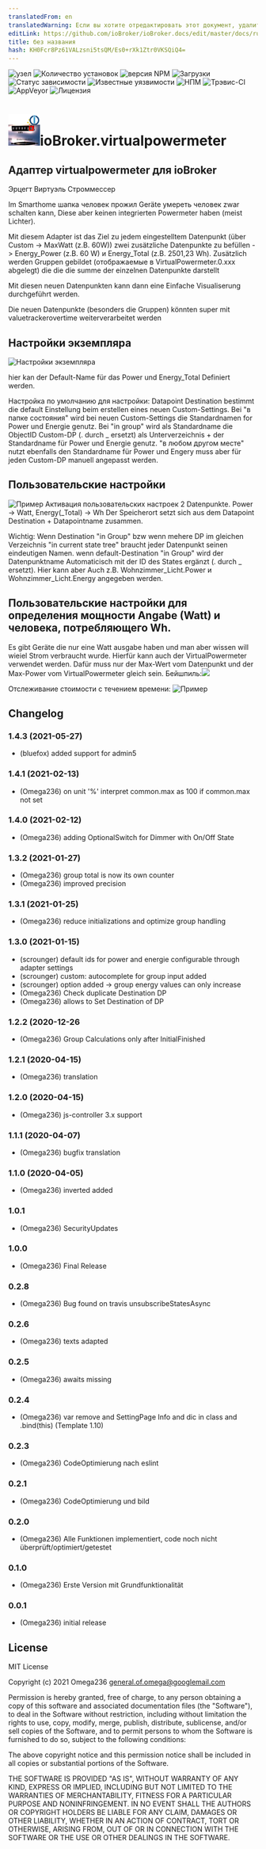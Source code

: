 ```yaml
---
translatedFrom: en
translatedWarning: Если вы хотите отредактировать этот документ, удалите поле «translationFrom», в противном случае этот документ будет снова автоматически переведен
editLink: https://github.com/ioBroker/ioBroker.docs/edit/master/docs/ru/adapterref/iobroker.virtualpowermeter/README.md
title: без названия
hash: KH0Fcr8Pz61VALzsni5tsQM/Es0+rXk1Ztr0VKSQiQ4=
---
```

![узел](https://img.shields.io/node/v/iobroker.virtualpowermeter.svg)
![Количество установок](http://iobroker.live/badges/virtualpowermeter-stable.svg)
![версия NPM](http://img.shields.io/npm/v/iobroker.virtualpowermeter.svg)
![Загрузки](https://img.shields.io/npm/dm/iobroker.virtualpowermeter.svg)
![Статус зависимости](https://img.shields.io/david/Omega236/iobroker.virtualpowermeter.svg)
![Известные уязвимости](https://snyk.io/test/github/Omega236/ioBroker.virtualpowermeter/badge.svg)
![НПМ](https://nodei.co/npm/iobroker.virtualpowermeter.png?downloads=true)
![Трэвис-CI](http://img.shields.io/travis/Omega236/ioBroker.virtualpowermeter/master.svg)
![AppVeyor](https://ci.appveyor.com/api/projects/status/github/Omega236/ioBroker.virtualpowermeter?branch=master&svg=true)
![Лицензия](https://img.shields.io/npm/l/iobroker.virtualpowermeter.svg)

<h1><img src="admin/virtualpowermeter.png" width="64"/>ioBroker.virtualpowermeter</h1>

## Адаптер virtualpowermeter для ioBroker
Эрцегт Виртуэль Строммессер

Im Smarthome шапка человек прожил Geräte умереть человек zwar schalten kann, Diese aber keinen integrierten Powermeter haben (meist Lichter).

Mit diesem Adapter ist das Ziel zu jedem eingestelltem Datenpunkt (über Custom -> MaxWatt (z.B. 60W)) zwei zusätzliche Datenpunkte zu befüllen -> Energy_Power (z.B. 60 W) и Energy_Total (z.B. 2501,23 Wh).
Zusätzlich werden Gruppen gebildet (отображаемые в VirtualPowermeter.0.xxx abgelegt) die die die summe der einzelnen Datenpunkte darstellt

Mit diesen neuen Datenpunkten kann dann eine Einfache Visualiserung durchgeführt werden.

Die neuen Datenpunkte (besonders die Gruppen) könnten super mit valuetrackerovertime weiterverarbeitet werden

## Настройки экземпляра
![Настройки экземпляра](../../../en/adapterref/iobroker.virtualpowermeter/admin/InstanceSettings.PNG)

hier kan der Default-Name für das Power und Energy_Total Definiert werden.

Настройка по умолчанию для настройки: Datapoint Destination bestimmt die default Einstellung beim erstellen eines neuen Custom-Settings. Bei "в папке состояния" wird bei neuen Custom-Settings die Standardnamen for Power und Energie genutz. Bei "in group" wird als Standardname die ObjectID Custom-DP (. durch _ ersetzt) als Unterverzeichnis + der Standardname für Power und Energie genutz. "в любом другом месте" nutzt ebenfalls den Standardname für Power und Engery muss aber für jeden Custom-DP manuell angepasst werden.

## Пользовательские настройки
![Пример](../../../en/adapterref/iobroker.virtualpowermeter/admin/DatapointSample.PNG) Активация пользовательских настроек 2 Datenpunkte. Power -> Watt, Energy(_Total) -> Wh Der Speicherort setzt sich aus dem Datapoint Destination + Datapointname zusammen.

Wichtig: Wenn Destination "in Group" bzw wenn mehere DP im gleichen Verzeichnis "in current state tree" braucht jeder Datenpunkt seinen eindeutigen Namen. wenn default-Destination "in Group" wird der Datenpunktname Automaticisch mit der ID des States ergänzt (. durch _ ersetzt). Hier kann aber Auch z.B. Wohnzimmer_Licht.Power и Wohnzimmer_Licht.Energy angegeben werden.

## Пользовательские настройки для определения мощности Angabe (Watt) и человека, потребляющего Wh.
Es gibt Geräte die nur eine Watt ausgabe haben und man aber wissen will wieiel Strom verbraucht wurde. Hierfür kann auch der VirtualPowermeter verwendet werden. Dafür muss nur der Max-Wert vom Datenpunkt und der Max-Power vom VirtualPowermeter gleich sein. Бейшпиль:<img src="BeispielPowerToEnergy.png">

Отслеживание стоимости с течением времени: ![Пример](../../../en/adapterref/iobroker.virtualpowermeter/MeinBeispiel2.jpg)

<!-- Заполнитель для следующей версии (в начале строки):

### __РАБОТА ВЫПОЛНЯЕТСЯ__ -->

## Changelog
### 1.4.3 (2021-05-27)
* (bluefox) added support for admin5

### 1.4.1 (2021-02-13)
* (Omega236) on unit '%' interpret common.max as 100 if common.max not set

### 1.4.0 (2021-02-12)
* (Omega236) adding OptionalSwitch for Dimmer with On/Off State

### 1.3.2 (2021-01-27)
* (Omega236) group total is now its own counter
* (Omega236) improved precision

### 1.3.1 (2021-01-25)
* (Omega236) reduce initializations and optimize group handling

### 1.3.0 (2021-01-15)
* (scrounger) default ids for power and energie configurable through adapter settings
* (scrounger) custom: autocomplete for group input added
* (scrounger) option added -> group energy values can only increase 
* (Omega236) Check duplicate Destination DP
* (Omega236) allows to Set Destination of DP

### 1.2.2 (2020-12-26
* (Omega236) Group Calculations only after InitialFinished

### 1.2.1 (2020-04-15)
* (Omega236) translation

### 1.2.0 (2020-04-15)
* (Omega236) js-controller 3.x support

### 1.1.1 (2020-04-07)
* (Omega236) bugfix translation

### 1.1.0 (2020-04-05)
* (Omega236) inverted added

### 1.0.1
* (Omega236) SecurityUpdates

### 1.0.0
* (Omega236) Final Release

### 0.2.8
* (Omega236) Bug found on travis unsubscribeStatesAsync

### 0.2.6
* (Omega236) texts adapted

### 0.2.5
* (Omega236) awaits missing

### 0.2.4
* (Omega236) var remove and SettingPage Info and dic in class and .bind(this) (Template 1.10)

### 0.2.3
* (Omega236) CodeOptimierung nach eslint

### 0.2.1
* (Omega236) CodeOptimierung und bild

### 0.2.0
* (Omega236) Alle Funktionen implementiert, code noch nicht überprüft/optimiert/getestet

### 0.1.0
* (Omega236) Erste Version mit Grundfunktionalität

### 0.0.1
* (Omega236) initial release

## License
MIT License

Copyright (c) 2021 Omega236 general.of.omega@googlemail.com

Permission is hereby granted, free of charge, to any person obtaining a copy
of this software and associated documentation files (the "Software"), to deal
in the Software without restriction, including without limitation the rights
to use, copy, modify, merge, publish, distribute, sublicense, and/or sell
copies of the Software, and to permit persons to whom the Software is
furnished to do so, subject to the following conditions:

The above copyright notice and this permission notice shall be included in all
copies or substantial portions of the Software.

THE SOFTWARE IS PROVIDED "AS IS", WITHOUT WARRANTY OF ANY KIND, EXPRESS OR
IMPLIED, INCLUDING BUT NOT LIMITED TO THE WARRANTIES OF MERCHANTABILITY,
FITNESS FOR A PARTICULAR PURPOSE AND NONINFRINGEMENT. IN NO EVENT SHALL THE
AUTHORS OR COPYRIGHT HOLDERS BE LIABLE FOR ANY CLAIM, DAMAGES OR OTHER
LIABILITY, WHETHER IN AN ACTION OF CONTRACT, TORT OR OTHERWISE, ARISING FROM,
OUT OF OR IN CONNECTION WITH THE SOFTWARE OR THE USE OR OTHER DEALINGS IN THE
SOFTWARE.